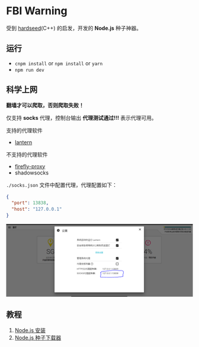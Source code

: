 # FBI Warning

受到 [hardseed](https://github.com/yangyangwithgnu/hardseed)(C++) 的启发，开发的 **Node.js** 种子神器。

## 运行

- `cnpm install` or `npm install` or `yarn` 
- `npm run dev`

## 科学上网

**翻墙才可以爬取，否则爬取失败！**

仅支持 **socks** 代理，控制台输出 **代理测试通过!!!** 表示代理可用。

支持的代理软件

- [lantern](https://github.com/getlantern/lantern)

不支持的代理软件

- [firefly-proxy](https://github.com/yinghuocho/firefly-proxy)
- shadowsocks

`./socks.json` 文件中配置代理，代理配置如下：

```json
{
  "port": 13838,
  "host": "127.0.0.1"
}
```

![lantern](./images/lantern.png)

## 教程

1. [Node.js 安装](https://www.cnblogs.com/stevexu/p/9734249.html)
2. [Node.js 种子下载器](https://www.cnblogs.com/stevexu/p/9755337.html)



